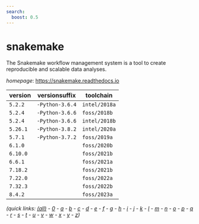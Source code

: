 ```yaml
---
search:
  boost: 0.5
---
```

# snakemake

The Snakemake workflow management system is a tool to create reproducible and scalable data analyses.

*homepage*: <https://snakemake.readthedocs.io>

version | versionsuffix | toolchain
--------|---------------|----------
``5.2.2`` | ``-Python-3.6.4`` | ``intel/2018a``
``5.2.4`` | ``-Python-3.6.6`` | ``foss/2018b``
``5.2.4`` | ``-Python-3.6.6`` | ``intel/2018b``
``5.26.1`` | ``-Python-3.8.2`` | ``intel/2020a``
``5.7.1`` | ``-Python-3.7.2`` | ``foss/2019a``
``6.1.0`` |  | ``foss/2020b``
``6.10.0`` |  | ``foss/2021b``
``6.6.1`` |  | ``foss/2021a``
``7.18.2`` |  | ``foss/2021b``
``7.22.0`` |  | ``foss/2022a``
``7.32.3`` |  | ``foss/2022b``
``8.4.2`` |  | ``foss/2023a``


*(quick links: [(all)](../index.md) - [0](../0/index.md) - [a](../a/index.md) - [b](../b/index.md) - [c](../c/index.md) - [d](../d/index.md) - [e](../e/index.md) - [f](../f/index.md) - [g](../g/index.md) - [h](../h/index.md) - [i](../i/index.md) - [j](../j/index.md) - [k](../k/index.md) - [l](../l/index.md) - [m](../m/index.md) - [n](../n/index.md) - [o](../o/index.md) - [p](../p/index.md) - [q](../q/index.md) - [r](../r/index.md) - [s](../s/index.md) - [t](../t/index.md) - [u](../u/index.md) - [v](../v/index.md) - [w](../w/index.md) - [x](../x/index.md) - [y](../y/index.md) - [z](../z/index.md))*

